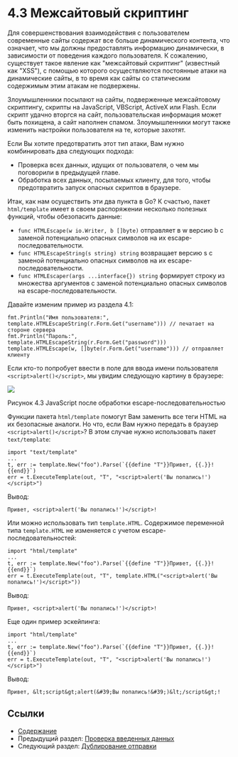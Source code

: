 # 4.3 Межсайтовый скриптинг

Для совершенствования взаимодействия с пользователем современные сайты содержат все больше динамического контента, что означает, что мы должны предоставлять информацию динамически, в зависимости от поведения каждого пользователя. К сожалению, существует такое явление как "межсайтовый скриптинг" (известный как "XSS"), с помощью которого осуществляются постоянные атаки на динамические сайты, в то время как сайты со статическим содержимым этим атакам не подвержены.

Злоумышленники посылают на сайты, подверженные межсайтовому скриптингу, скрипты на JavaScript, VBScript, ActiveX или Flash. Если скрипт удачно вторгся на сайт, пользовательская информация может быть похищена, а сайт наполнен спамом. Злоумышленники могут также изменить настройки пользователя на те, которые захотят.

Если Вы хотите предотвратить этот тип атаки, Вам нужно комбинировать два следующих подхода:

- Проверка всех данных, идущих от пользователя, о чем мы поговорили в предыдущей главе.
- Обработка всех данных, посылаемых клиенту, для того, чтобы предотвратить запуск опасных скриптов в браузере.

Итак, как нам осуществить эти два пункта в Go? К счастью, пакет `html/template` имеет в своем распоряжении несколько полезных функций, чтобы обезопасить данные:

- `func HTMLEscape(w io.Writer, b []byte)` отправляет в w версию b с заменой потенциально опасных символов на их escape-последовательности.
- `func HTMLEscapeString(s string) string` возвращает версию s с заменой потенциально опасных символов на их escape-последовательности.
- `func HTMLEscaper(args ...interface{}) string` формирует строку из множества аргументов с заменой потенциально опасных символов на escape-последовательности.

Давайте изменим пример из раздела 4.1:

	fmt.Println("Имя пользователя:", template.HTMLEscapeString(r.Form.Get("username"))) // печатает на стороне сервера
	fmt.Println("Пароль:", template.HTMLEscapeString(r.Form.Get("password")))
	template.HTMLEscape(w, []byte(r.Form.Get("username"))) // отправляет клиенту

Если кто-то попробует ввести в поле для ввода имени пользователя `<script>alert()</script>`, мы увидим следующую картину в браузере:

![](images/4.3.escape.png?raw=true)

Рисунок 4.3 JavaScript после обработки escape-последовательностью

Функции пакета `html/template` помогут Вам заменить все теги HTML на их безопасные аналоги. Но что, если Вам нужно передать в браузер `<script>alert()</script>`? В этом случае нужно использовать пакет `text/template`:

	import "text/template"
	...
	t, err := template.New("foo").Parse(`{{define "T"}}Привет, {{.}}!{{end}}`)
	err = t.ExecuteTemplate(out, "T", "<script>alert('Вы попались!')</script>")

Вывод:

	Привет, <script>alert('Вы попались!')</script>!

Или можно использовать тип `template.HTML`. Содержимое переменной типа `template.HTML` не изменяется с учетом escape-последовательностей:

	import "html/template"
	...
	t, err := template.New("foo").Parse(`{{define "T"}}Привет, {{.}}!{{end}}`)
	err = t.ExecuteTemplate(out, "T", template.HTML("<script>alert('Вы попались!')</script>"))

Вывод:

	Привет, <script>alert('Вы попались!')</script>!

Еще один пример эскейпинга:

	import "html/template"
	...
	t, err := template.New("foo").Parse(`{{define "T"}}Привет, {{.}}!{{end}}`)
	err = t.ExecuteTemplate(out, "T", "<script>alert('Вы попались!')</script>")

Вывод:

	Привет, &lt;script&gt;alert(&#39;Вы попались!&#39;)&lt;/script&gt;!

## Ссылки

- [Содержание](preface.md)
- Предыдущий раздел: [Проверка введенных данных](04.2.md)
- Следующий раздел: [Дублирование отправки](04.4.md)
